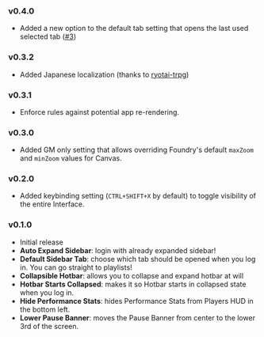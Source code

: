 
### v0.4.0
- Added a new option to the default tab setting that opens the last used selected tab ([#3](https://github.com/Foundry-Workshop/forien-ui-tweaks/issues/3)) 

### v0.3.2
- Added Japanese localization (thanks to [ryotai-trpg](https://github.com/ryotai-trpg))

### v0.3.1
- Enforce rules against potential app re-rendering.

### v0.3.0
- Added GM only setting that allows overriding Foundry's default `maxZoom` and `minZoom` values for Canvas.

### v0.2.0
- Added keybinding setting (`CTRL+SHIFT+X` by default) to toggle visibility of the entire Interface.

### v0.1.0
- Initial release
- **Auto Expand Sidebar**: login with already expanded sidebar!
- **Default Sidebar Tab**: choose which tab should be opened when you log in. You can go straight to playlists!
- **Collapsible Hotbar**: allows you to collapse and expand hotbar at will
- **Hotbar Starts Collapsed**: makes it so Hotbar starts in collapsed state when you log in.
- **Hide Performance Stats**: hides Performance Stats from Players HUD in the bottom left.
- **Lower Pause Banner**: moves the Pause Banner from center to the lower 3rd of the screen.

